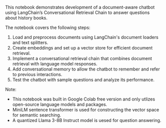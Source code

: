 This notebook demonstrates development of a document-aware chatbot using LangChain’s Conversational Retrieval Chain to answer questions about history books. 

The notebook covers the following steps:
1. Load and preprocess documents using LangChain's document loaders and text splitters.
2. Create embeddings and set up a vector store for efficient document retrieval.
3. Implement a conversational retrieval chain that combines document retrieval with language model responses.
4. Add conversational memory to allow the chatbot to remember and refer to previous interactions.
5. Test the chatbot with sample questions and analyze its performance.

Note:
* This notebook was built in Google Colab free version and only utlizes open-source language models and packages.
* MiniLM sentence transformer is used for constructing the vector space for semantic searching.
* A quantized Llama 3-8B Instruct model is uesed for question answering.
	